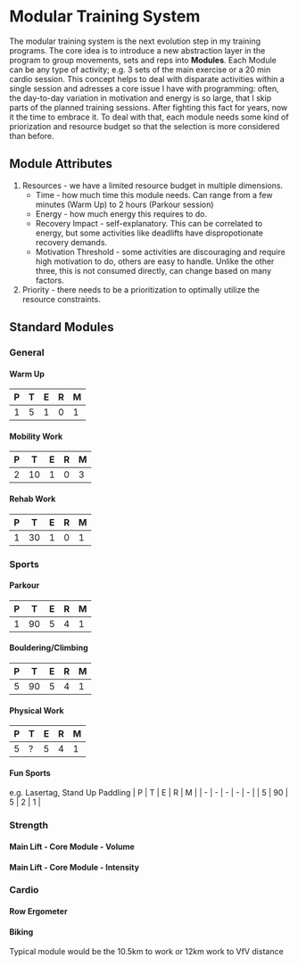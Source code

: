 # Modular Training System
The modular training system is the next evolution step in my training programs.
The core idea is to introduce a new abstraction layer in the program to group movements, sets and reps into **Modules**. Each Module can be any type of activity; e.g. 3 sets of the main exercise or a 20 min cardio session.
This concept helps to deal with disparate activities within a single session and adresses a core issue I have with programming: often, the day-to-day variation in motivation and energy is so large, that I skip parts of the planned training sessions. After fighting this fact for years, now it the time to embrace it. To deal with that, each module needs some kind of priorization and resource budget so that the selection is more considered than before.

## Module Attributes
1. Resources - we have a limited resource budget in multiple dimensions.
    - Time - how much time this module needs. Can range from a few minutes (Warm Up) to 2 hours (Parkour session)
    - Energy - how much energy this requires to do.
    - Recovery Impact - self-explanatory. This can be correlated to energy, but some activities like deadlifts have dispropotionate recovery demands.
    - Motivation Threshold - some activities are discouraging and require high motivation to do, others are easy to handle. Unlike the other three, this is not consumed directly, can change based on many factors.
2. Priority - there needs to be a prioritization to optimally utilize the resource constraints.

## Standard Modules
### General
#### Warm Up

| P | T | E | R | M |
| - | - | - | - | - | 
| 1 | 5 | 1 | 0 | 1 |

#### Mobility Work
| P | T | E | R | M |
| - | - | - | - | - | 
| 2 | 10 | 1 | 0 | 3 |

#### Rehab Work
| P | T | E | R | M |
| - | - | - | - | - | 
| 1 | 30 | 1 | 0 | 1 |

### Sports
#### Parkour
| P | T | E | R | M |
| - | - | - | - | - | 
| 1 | 90 | 5 | 4 | 1 |

#### Bouldering/Climbing
| P | T | E | R | M |
| - | - | - | - | - | 
| 5 | 90 | 5 | 4 | 1 |

#### Physical Work
| P | T | E | R | M |
| - | - | - | - | - | 
| 5 | ? | 5 | 4 | 1 |

#### Fun Sports
e.g. Lasertag, Stand Up Paddling
| P | T | E | R | M |
| - | - | - | - | - | 
| 5 | 90 | 5 | 2 | 1 |

### Strength
#### Main Lift - Core Module - Volume
#### Main Lift - Core Module - Intensity


### Cardio
#### Row Ergometer
#### Biking
Typical module would be the 10.5km to work or 12km work to VfV distance